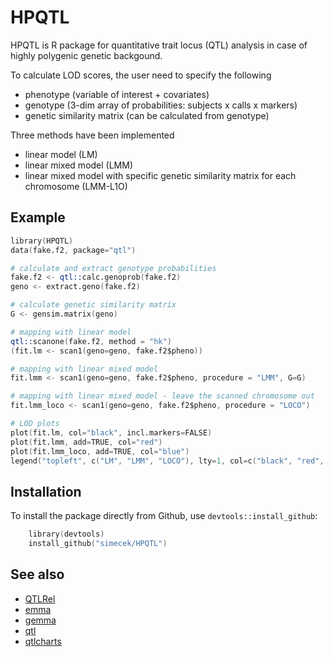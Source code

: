 HPQTL
=====

HPQTL is R package for quantitative trait locus (QTL) analysis in case of highly polygenic genetic backgound.

To calculate LOD scores, the user need to specify the following
* phenotype (variable of interest + covariates)
* genotype (3-dim array of probabilities: subjects x calls x markers)
* genetic similarity matrix (can be calculated from genotype)

Three methods have been implemented
* linear model (LM)
* linear mixed model (LMM)
* linear mixed model with specific genetic similarity matrix for each chromosome (LMM-L1O)

## Example

```S
library(HPQTL)
data(fake.f2, package="qtl")

# calculate and extract genotype probabilities
fake.f2 <- qtl::calc.genoprob(fake.f2)
geno <- extract.geno(fake.f2)

# calculate genetic similarity matrix
G <- gensim.matrix(geno)

# mapping with linear model
qtl::scanone(fake.f2, method = "hk")
(fit.lm <- scan1(geno=geno, fake.f2$pheno))

# mapping with linear mixed model
fit.lmm <- scan1(geno=geno, fake.f2$pheno, procedure = "LMM", G=G)

# mapping with linear mixed model - leave the scanned chromosome out
fit.lmm_loco <- scan1(geno=geno, fake.f2$pheno, procedure = "LOCO")

# LOD plots
plot(fit.lm, col="black", incl.markers=FALSE)
plot(fit.lmm, add=TRUE, col="red")
plot(fit.lmm_loco, add=TRUE, col="blue")
legend("topleft", c("LM", "LMM", "LOCO"), lty=1, col=c("black", "red", "blue"))

```

## Installation

To install the package directly from Github, use `devtools::install_github`:

```S
    library(devtools)
    install_github("simecek/HPQTL")
```

## See also

* [QTLRel](https://github.com/pcarbo/QTLRel)
* [emma](http://mouse.cs.ucla.edu/emma/)
* [gemma](http://stephenslab.uchicago.edu/software.html#gemma)
* [qtl](https://github.com/kbroman/qtl)
* [qtlcharts](https://github.com/kbroman/qtlcharts)

